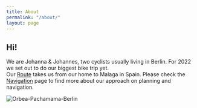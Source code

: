 ```yaml
---
title: About
permalink: "/about/"
layout: page
---
```



## Hi!
We are Johanna & Johannes, two cyclists usually living in Berlin. For 2022 we set out to do our biggest bike trip yet.  
Our [Route](/navigation/) takes us from our home to Malaga in Spain. Please check the [Navigation](/navigation/) page to find more about our approach on planning and navigation.  

![Orbea-Pachamama-Berlin](/uploads/Orbea-Pachamama-Berlin-RB-Web-49.jpeg)

